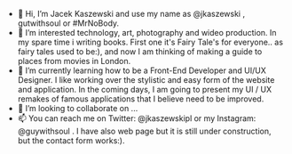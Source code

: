 - 👋 Hi, I’m Jacek Kaszewski and use my name as @jkaszewski , gutwithsoul or #MrNoBody.
- 👀 I’m interested technology, art, photography and wideo production. In my spare time i writing books. First one it's Fairy Tale's for everyone.. as fairy tales used to be:), and now I am thinking of making a guide to places from movies in London.
- 🌱 I’m currently learning how to be a Front-End Developer and UI/UX Designer. I like working over the stylistic and easy form of the website and application. In the coming days, I am going to present my UI / UX remakes of famous applications that I believe need to be improved.
- 💞️ I’m looking to collaborate on ...
- 📫 You can reach me on Twitter: @jkaszewskipl or my Instagram: @guywithsoul . I have also web page but it is still under construction, but the contact form works:).

<!---
jkaszewski/jkaszewski is a ✨ special ✨ repository because its `README.md` (this file) appears on your GitHub profile.
You can click the Preview link to take a look at your changes.
--->
